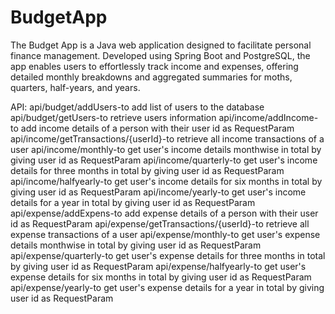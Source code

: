 # BudgetApp
The Budget App is a Java web application designed to facilitate personal finance management. Developed using Spring Boot and PostgreSQL, the app enables users to effortlessly track income and expenses, offering detailed monthly breakdowns and aggregated summaries for moths, quarters, half-years, and years. 

API:
api/budget/addUsers-to add list of users to the database
api/budget/getUsers-to retrieve users information
api/income/addIncome-to add income details of a person with their user id as RequestParam
api/income/getTransactions/{userId}-to retrieve all income transactions of a user
api/income/monthly-to get user's income details monthwise in total by giving user id as RequestParam
api/income/quarterly-to get user's income details for three months in total by giving user id as RequestParam
api/income/halfyearly-to get user's income details for six months in total by giving user id as RequestParam
api/income/yearly-to get user's income details for a year in total by giving user id as RequestParam
api/expense/addExpens-to add expense details of a person with their user id as RequestParam
api/expense/getTransactions/{userId}-to retrieve all expense transactions of a user
api/expense/monthly-to get user's expense details monthwise in total by giving user id as RequestParam
api/expense/quarterly-to get user's expense details for three months in total by giving user id as RequestParam
api/expense/halfyearly-to get user's expense details for six months in total by giving user id as RequestParam
api/expense/yearly-to get user's expense details for a year in total by giving user id as RequestParam

